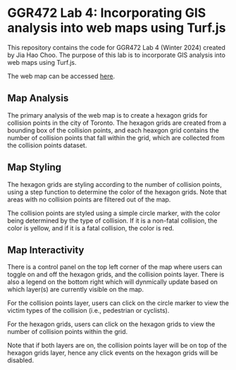 # GGR472 Lab 4: Incorporating GIS analysis into web maps using Turf.js

This repository contains the code for GGR472 Lab 4 (Winter 2024) created by Jia Hao Choo.
The purpose of this lab is to incorporate GIS analysis into web maps using Turf.js.

The web map can be accessed [here](https://jiahaoc.github.io/ggr472_lab4/).

## Map Analysis

The primary analysis of the web map is to create a hexagon grids for
collision points in the city of Toronto. The hexagon grids are created from
a bounding box of the collision points, and each heaxgon grid contains the number
of collision points that fall within the grid, which are collected from the
collision points dataset.

## Map Styling

The hexagon grids are styling according to the number of collision points, using
a step function to determine the color of the hexagon grids. Note that areas with
no collision points are filtered out of the map.

The collision points are styled using a simple circle marker, with the color being
determined by the type of collision. If it is a non-fatal collision, the color is
yellow, and if it is a fatal collision, the color is red.

## Map Interactivity

There is a control panel on the top left corner of the map where users can
toggle on and off the hexagon grids, and the collision points layer. There is also
a legend on the bottom right which will dynmically update based on which layer(s)
are currently visible on the map.

For the collision points layer, users can click on the circle marker to view the
victim types of the collision (i.e., pedestrian or cyclists).

For the hexagon grids, users can click on the hexagon grids to view the number of
collision points within the grid.

Note that if both layers are on, the collision points layer will be on top of the
hexagon grids layer, hence any click events on the hexagon grids will be disabled.
